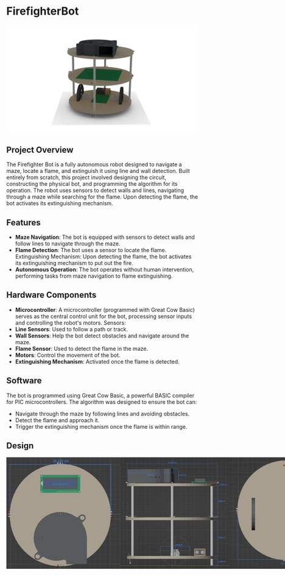 # FirefighterBot

<div align="center">
    <img src="images/firefighter_bot.png" alt="Firefighter Bot" width="600">
</div>

## Project Overview

The Firefighter Bot is a fully autonomous robot designed to navigate a maze, locate a flame, and extinguish it using line and wall detection. Built entirely from scratch, this project involved designing the circuit, constructing the physical bot, and programming the algorithm for its operation. The robot uses sensors to detect walls and lines, navigating through a maze while searching for the flame. Upon detecting the flame, the bot activates its extinguishing mechanism.

## Features

- **Maze Navigation**: The bot is equipped with sensors to detect walls and follow lines to navigate through the maze.
- **Flame Detection**: The bot uses a sensor to locate the flame.
Extinguishing Mechanism: Upon detecting the flame, the bot activates its extinguishing mechanism to put out the fire.
- **Autonomous Operation**: The bot operates without human intervention, performing tasks from maze navigation to flame extinguishing.

## Hardware Components

- **Microcontroller**: A microcontroller (programmed with Great Cow Basic) serves as the central control unit for the bot, processing sensor inputs and controlling the robot's motors.
Sensors:
- **Line Sensors**: Used to follow a path or track.
- **Wall Sensors**: Help the bot detect obstacles and navigate around the maze.
- **Flame Sensor**: Used to detect the flame in the maze.
- **Motors**: Control the movement of the bot.
- **Extinguishing Mechanism**: Activated once the flame is detected.

## Software
The bot is programmed using Great Cow Basic, a powerful BASIC compiler for PIC microcontrollers. The algorithm was designed to ensure the bot can:

- Navigate through the maze by following lines and avoiding obstacles.
- Detect the flame and approach it.
- Trigger the extinguishing mechanism once the flame is within range.

## Design
<div style="display: flex; justify-content: space-around;">
  <img src="images/top.png" alt="Top" width="300">
  <img src="images/side.png" alt="Side" width="285">
  <img src="images/bottom.png" alt="Bottom" width="300">
</div>

